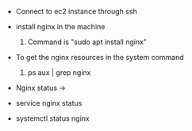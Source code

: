 * Connect to ec2 instance through ssh
* install nginx in the machine
  1. Command is "sudo apt install nginx"

* To get the nginx resources in the system command
  1. ps aux | grep nginx

* Nginx status ->
* service nginx status
* systemctl status nginx

